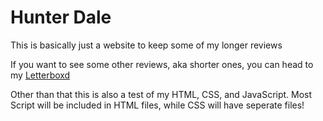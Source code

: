 <title> Movie Mayhem Blog!! </title>
<h1> Hunter Dale </h1>
<p> This is basically just a website to keep some of my longer reviews</p>
<p> If you want to see some other reviews, aka shorter ones, you can head to my <a href="https://letterboxd.com/drachensmovies/"> Letterboxd</a></p>
<p> Other than that this is also a test of my HTML, CSS, and JavaScript. Most Script will be included in HTML files, while CSS will have seperate files!</p>
